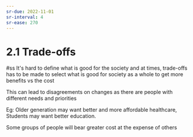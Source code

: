 ```yaml
---
sr-due: 2022-11-01
sr-interval: 4
sr-ease: 270
---
```


# 2.1 Trade-offs
#ss
It's hard to define what is good for the society and at times, trade-offs has to be made to select what is good for society as a whole to get more benefits vs the cost

This can lead to disagreements on changes as there are people with different needs and priorities

Eg: Older generation may want better and more affordable healthcare, Students may want better education.

Some groups of people will bear greater cost at the expense of others